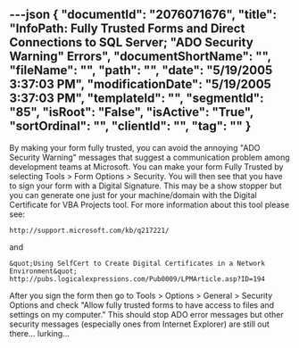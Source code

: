 ---json
{
  "documentId": "2076071676",
  "title": "InfoPath: Fully Trusted Forms and Direct Connections to SQL Server; &quot;ADO Security Warning&quot; Errors",
  "documentShortName": "",
  "fileName": "",
  "path": "",
  "date": "5/19/2005 3:37:03 PM",
  "modificationDate": "5/19/2005 3:37:03 PM",
  "templateId": "",
  "segmentId": "85",
  "isRoot": "False",
  "isActive": "True",
  "sortOrdinal": "",
  "clientId": "",
  "tag": ""
}
---

By making your form fully trusted, you can avoid the annoying &quot;ADO Security Warning&quot; messages that suggest a communication problem among development teams at Microsoft. You can make your form Fully Trusted by selecting Tools &gt; Form Options &gt; Security. You will then see that you have to sign your form with a Digital Signature. This may be a show stopper but you can generate one just for your machine/domain with the Digital Certificate for VBA Projects tool. For more information about this tool please see:

    http://support.microsoft.com/kb/q217221/

and

    &quot;Using SelfCert to Create Digital Certificates in a Network Environment&quot;
    http://pubs.logicalexpressions.com/Pub0009/LPMArticle.asp?ID=194

After you sign the form then go to Tools &gt; Options &gt; General &gt; Security Options and check &quot;Allow fully trusted forms to have access to files and settings on my computer.&quot; This should stop ADO error messages but other security messages (especially ones from Internet Explorer) are still out there... lurking...
